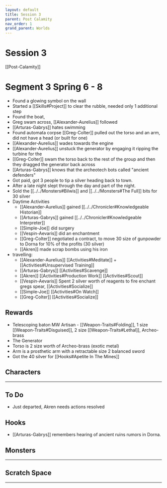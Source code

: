 ```yaml
---
layout: default
title: Session 3
parent: Post Calamity
nav_order: 1
grand_parent: Worlds
---
```

# Session 3
[[Post-Calamity]]

# Segment 3 Spring 6 - 8
* Found a glowing symbol on the wall
* Started a [[Skills#Project]] to clear the rubble, needed only 1 additional step
* Found the boat,
* Greg swam across, [[Alexander-Aurelius]] followed
* [[Arturas-Gabrys]] hates swimming
* Found automata corpse [[Greg-Colter]] pulled out the torso and an arm, did not have a head (or built for one)
* [[Alexander-Aurelius]] wades towards the engine
* [[Alexander-Aurelius]] unstuck the generator by engaging it ripping the turbine for the 
* [[Greg-Colter]] swam the torso back to the rest of the group and then they dragged the generator back across
* [[Arturas-Gabrys]] knows that the archeotech bots called "ancient defenders"
* Got paid, got 3 people to tip a silver heading back to town.
* After a late night slept through the day and part of the night.
* Sold the [[../../Monsters#Bilwis]] and [[../../Monsters#The Full]] bits for 30 silver
* Daytime Activities
	* [[Alexander-Aurelius]] gained [[../../Chronicler#Knowledgeable Historian]]
	* [[Arturas-Gabrys]] gained [[../../Chronicler#Knowledgeable Interpreter]]
	* [[Simple-Joe]] did surgery
	* [[Vespin-Aevaris]] did an enchantment
	* [[Greg-Colter]] negotiated a contract, to move 30 size of gunpowder to Dorna for 10% of the profits (30 silver)
	* [[Akren]] made scrap bombs using his iron
* travelling:
	* [[Alexander-Aurelius]] [[Activities#Meditate]] + [[Activities#Unsupervised Training]]
	* [[Arturas-Gabrys]] [[Activities#Scavenge]]
	* [[Akren]] [[Activities#Production Work]] [[Activities#Scout]]
	* [[Vespin-Aevaris]] Spent 2 silver worth of reagents to fire enchant gregs spear, [[Activities#Socialize]]
	* [[Simple-Joe]] [[Activities#On Watch]]
	* [[Greg-Colter]] [[Activities#Socialize]]

## Rewards
* Telescoping baton MW Artisan - [[Weapon-Traits#Folding]], 1 size [[Weapon-Traits#Disguised]], 2 size [[Weapon-Traits#Lethal]], Archeo-brass
* The Generator
* Torso is 2 size worth of Archeo-brass (exotic metal)
* Arm is a prosthetic arm with a retractable size 2 balanced sword
* Got the 40 silver for [[Hooks#Apetite In The Mines]]

## Characters
 ---

## To Do
* Just departed, Akren needs actions resolved

## Hooks
* [[Arturas-Gabrys]] remembers hearing of ancient ruins rumors in Dorna.


## Monsters
---

## Scratch Space
---